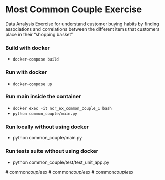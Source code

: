 # Most Common Couple Exercise

Data Analysis Exercise for understand customer buying habits by finding associations and correlations
 between the different items that customers place in their “shopping basket”

### Build with docker
- `docker-compose build`

### Run with docker
- `docker-compose up`

### Run main inside the container
- `docker exec -it ncr_ex_common_couple_1 bash`
- `python common_couple/main.py`

### Run locally without using docker
- python common_couple/main.py

### Run tests suite without using docker
- python common_couple/test/test_unit_app.py


#   c o m m o n _ c o u p l e _ e x  
 #   c o m m o n _ c o u p l e _ e x  
 #   c o m m o n _ c o u p l e _ e x  
 